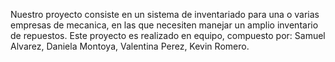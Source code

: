 Nuestro proyecto consiste en un sistema de inventariado para una o varias empresas de mecanica, en las que necesiten manejar un amplio inventario de repuestos.
Este proyecto es realizado en equipo, compuesto por:
Samuel Alvarez,
Daniela Montoya,
Valentina Perez,
Kevin Romero.
